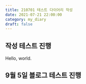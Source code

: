 ```yaml
---
title: 210701 테스트 다이어리 작성
date: 2021-07-21 22:00:00
category: my_diary
draft: false
---
```


## 작성 테스트 진행

Hello, world.

## 9월 5일 블로그 테스트 진행
